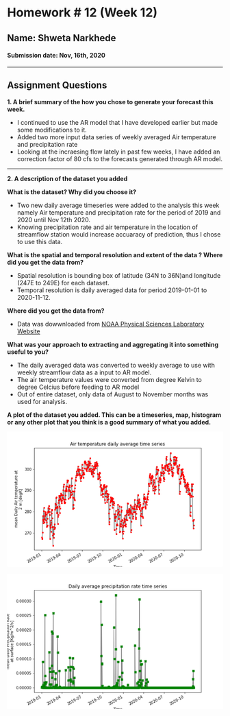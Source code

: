 # Homework # 12 (Week 12)
## Name: Shweta Narkhede
#### Submission date: Nov, 16th, 2020
___
## **Assignment Questions**

**1. A brief summary of the how you chose to generate your forecast this week.**

- I continued to use the AR model that I have developed earlier but made some modifications to it.
- Added two more input data series of weekly averaged Air temperature and precipitation rate
- Looking at the incraesing flow lately in past few weeks, I have added an correction factor of 80 cfs to the forecasts generated through AR model.
___

**2. A description of the dataset you added**

**What is the dataset? Why did you choose it?**
- Two new daily average timeseries were added to the analysis this week namely Air temperature and precipitation rate for the period of 2019 and 2020 until Nov 12th 2020.
- Knowing precipitation rate and air temperature in the location of streamflow station would increase accuaracy of prediction, thus I chose to use this data.

**What is the spatial and temporal resolution and extent of the data ?
Where did you get the data from?**
- Spatial resolution is bounding box of latitude (34N to 36N)and longitude (247E to 249E) for each dataset.
- Temporal resolution is daily averaged data for period 2019-01-01 to 2020-11-12.

**Where did you get the data from?**
- Data was dowwnloaded from [NOAA Physical Sciences Laboratory Website](https://psl.noaa.gov/cgi-bin/db_search/SearchMenus.pl)

**What was your approach to extracting and aggregating it into something useful to you?**

- The daily averaged data was converted to weekly average to use with weekly streamflow data as a input to AR model.
- The air temperature values were converted from degree Kelvin to degree Celcius before feeding to AR model
- Out of entire dataset, only data of August to November months was used for analysis.

**A plot of the dataset you added. This can be a timeseries, map, histogram or any other plot that you think is a good summary of what you added.**

![](assets/Narkhede_HW12-cd8706fd.png)

![](assets/Narkhede_HW12-9b6484af.png)
